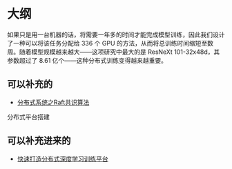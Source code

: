 # 大纲




如果只是用一台机器的话，将需要一年多的时间才能完成模型训练，因此我们设计了一种可以将该任务分配给 336 个 GPU 的方法，从而将总训练时间缩短至数周。随着模型规模越来越大——这项研究中最大的是 ResNeXt 101-32x48d，其参数超过了 8.61 亿个——这种分布式训练变得越来越重要。



## 可以补充的

- [分布式系统之Raft共识算法](https://juejin.im/post/5d2c6380f265da1bb80c5fdc)




分布式平台搭建


## 可以补充进来的

- [快速打造分布式深度学习训练平台](https://zhuanlan.zhihu.com/p/28629224)
